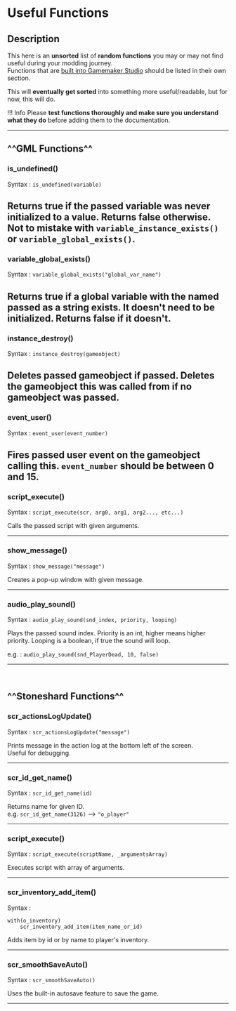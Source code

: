 # Useful Functions

## Description

This here is an **unsorted** list of **random functions** you may or may not find useful during your modding journey.  
Functions that are [built into Gamemaker Studio](https://manual-en.yoyogames.com/GameMaker_Language/GameMaker_Language_Index.htm) should be listed in their own section.

This will **eventually get sorted** into something more useful/readable, but for now, this will do.

!!! Info
	Please **test functions thoroughly and make sure you understand what they do** before adding them to the documentation.

---

##  **^^GML Functions^^**

### is_undefined()

Syntax : `is_undefined(variable)`

Returns true if the passed variable was never initialized to a value.
Returns false otherwise.
Not to mistake with `variable_instance_exists()` or `variable_global_exists()`.
---

###  variable_global_exists()

Syntax : `variable_global_exists("global_var_name")`

Returns true if a global variable with the named passed as a string exists. It doesn't need to be initialized.
Returns false if it doesn't.
---
### instance_destroy()

Syntax : `instance_destroy(gameobject)`

Deletes passed gameobject if passed. 
Deletes the gameobject this was called from if no gameobject was passed.
---
### event_user()

Syntax : `event_user(event_number)`

Fires passed user event on the gameobject calling this.
`event_number` should be between 0 and 15.
---
### script_execute()

Syntax : `script_execute(scr, arg0, arg1, arg2..., etc...)`

Calls the passed script with given arguments.

---
### show_message()

Syntax : `show_message("message")`

Creates a pop-up window with given message.

---
### audio_play_sound()

Syntax : `audio_play_sound(snd_index, priority, looping)`

Plays the passed sound index.
Priority is an int, higher means higher priority.
Looping is a boolean, if true the sound will loop.

e.g. : `audio_play_sound(snd_PlayerDead, 10, false)`

---
</br>

##  **^^Stoneshard Functions^^**

### scr_actionsLogUpdate()

Syntax : `scr_actionsLogUpdate("message")`

Prints message in the action log at the bottom left of the screen.  
Useful for debugging.

---

### scr_id_get_name()

Syntax : `scr_id_get_name(id)`

Returns name for given ID.  
e.g. `scr_id_get_name(3126)` --> `"o_player"`

---

### script_execute()

Syntax : `script_execute(scriptName, _argumentsArray)`

Executes script with array of arguments.

---

### scr_inventory_add_item()

Syntax :

```
with(o_inventory)
	scr_inventory_add_item(item_name_or_id)
```

Adds item by id or by name to player's inventory.

---

### scr_smoothSaveAuto()

Syntax : `scr_smoothSaveAuto()`

Uses the built-in autosave feature to save the game.

---

